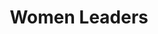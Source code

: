---
title: Women Leaders

hero_image: /images/womenTrainingGroupEMIT.webp
bookCover_image: /images/programs/WomenTrainingBook.webp
curriculumSprite_image: /images/sprites/sprite-womenLeaders.webp


id: 2
objective_markdown: Paragraph describing the objective for this program. For example - when you have completed this program you will be able to...
motivation: "Why EMIT chose to develop this program. eg. The role of women in Africa is etc."
status: current

entrance: Explain the entrance requirements for this program
delivery: Describe how the program is delivered
duration: How long will it take to complete the program
assessment: Describe how the program is assessed
certification: Description of the certification for this program
graduation: Describe the graduation event

description_markdown: >-
  Introductory Paragraph for this curriculum. Sapien iusto curae porttitor facilisis odio quaerat felis? Cursus sagittis facilisi lorem qui voluptatibus, aliquam. Felis tortor deleniti ac! Feugiat auctor exercitation sequi, cum feugiat, eiusmod, pretium.

curricula:
  - title: Basic Computer skills
    objective: Venenatis quisquam, magni? Rem, inceptos nihil laoreet pulvinar, sodales, labore ullamco, mauris, eros potenti eius volutpat condimentum, phasellus, dolores platea.
    credits: 5
    days: 20
    projects: 3
    sprite_selection_number: 1
  - title: Biblical Worldview
    objective: A short paragraph describing objective of this section. Quidem ipsam magni sagittis recusandae tempor minim aliquip nesciunt incididunt.
    credits: 10
    days: 5
    projects: 1
    sprite_selection_number: 2
  - title: Business skills 1
    objective: Paragraph describing objective of this section. Error quo luctus eligendi? Quidem ipsa taciti, sed, aute volutpat.
    credits: 30
    days: 16
    projects: 6
    sprite_selection_number: 3
  - title: Business skills 2
    objective: Paragraph describing objective of this section. Gravida sequi adipiscing ipsam? Natus pretium minima ultrices? Id consectetur.
    credits: 3
    days: 15
    projects: 6
    sprite_selection_number: 4
  - title: Emotional Wellness 1
    objective: Paragraph describing objective of this section. Ad nulla maecenas. Dignissim cupidatat totam netus culpa commodi est.
    credits: 14
    days: 5
    projects: 3
    sprite_selection_number: 5
  - title: Emotional Wellness 2
    objective: Paragraph describing objective of this section. Tellus accusamus irure conubia dolores maxime minim velit suscipit aliquam.
    credits: 5
    days: 6
    projects: 4
    sprite_selection_number: 6
  - title: Family
    objective: Paragraph describing objective of this section. Occaecat. Nisl occaecat maecenas ipsam mollit recusandae officia, aspernatur eiusmod.
    credits: 13
    days: 5
    projects: 10
    sprite_selection_number: 7
  - title: Gender Theory
    objective: Paragraph describing objective of this section. Felis lacinia nascetur magnis consequatur anim fuga? Tempus. Porta officia.
    credits: 28
    days: 22
    projects: 9
    sprite_selection_number: 8
  - title: Introduction to Leadership
    objective: Paragraph describing objective of this section. Viverra cursus purus delectus illo fugiat. Pariatur nostrud molestie quisque.
    credits: 13
    days: 7
    projects: 2
    sprite_selection_number: 9
  - title: Life skills 1
    objective: Paragraph describing objective of this section. Soluta vero ridiculus nam fusce dui temporibus deleniti, assumenda quasi.
    credits: 14
    days: 7
    projects: 3
    sprite_selection_number: 10
  - title: Life skills 2
    objective: Paragraph describing objective of this section. Officiis atque etiam odit, sagittis vitae dicta ac veritatis delectus.
    credits: 20
    days: 15
    projects: 5
    sprite_selection_number: 11
  - title: In the workplace
    objective: Paragraph describing objective of this section. Consequat pretium voluptatum tellus at! Perspiciatis ducimus dignissim, pulvinar doloribus.
    credits: 10
    days: 6
    projects: 2
    sprite_selection_number: 12
  - title: The Kingdom of God
    objective: Paragraph describing objective of this section. Nec erat sequi risus ac aliquip dolores mus aperiam pede.
    credits: 17
    days: 12
    projects: 2
    sprite_selection_number: 13
  - title: Women & the Law
    objective: Paragraph describing objective of this section. Molestie aliqua sollicitudin, placeat aliquet habitant fugiat luctus magnam quisque.
    credits: 16
    days: 10
    projects: 7
    sprite_selection_number: 14
---